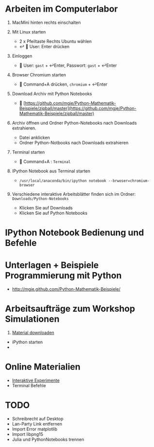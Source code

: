 Arbeiten im Computerlabor
=========================
1. MacMini hinten rechts einschalten
1. Mit Linux starten
	- 2 x Pfeiltaste Rechts Ubuntu wählen
	- :leftwards_arrow_with_hook: :bust_in_silhouette: User: Enter drücken
1. Einloggen 
	- :bust_in_silhouette: User: ```gast``` + :leftwards_arrow_with_hook:Enter,  Passwort: ```gast``` + :leftwards_arrow_with_hook:Enter
1. Browser Chromium starten
	- :symbols: Command+A drücken,  ```chromium``` + :leftwards_arrow_with_hook:Enter
1. Download Archiv mit Python Notebooks
	- :page_with_curl: [https://github.com/mgje/Python-Mathematik-Beispiele/zipball/master](https://github.com/mgje/Python-Mathematik-Beispiele/zipball/master)	
1. Archiv öffnen und Ordner Python-Notebooks nach Downloads extrahieren.
	- Datei anklicken
	- Ordner Python-Notbooks nach Downloads extrahieren
1. Terminal starten
	- :symbols: Command+A : ```Terminal```

1. IPython Notebook aus Terminal starten
	- ```/usr/local/anaconda/bin/ipython notebook --brwoser=chromium-browser``` 

1. Verschiedene interaktive Arbeitsblätter finden sich im Ordner: ```Downloads/Python-Notebooks```
	- Klicken Sie auf Downloads
	- Klicken Sie auf Python Notebooks

IPython Notebook Bedienung und Befehle
======================================



Unterlagen + Beispiele Programmierung mit Python 
================================================

- http://mgje.github.com/Python-Mathematik-Beispiele/


Arbeitsaufträge zum Workshop Simulationen
=========================================

1. [Material downloaden](https://github.com/mgje/Python-Mathematik-Beispiele/zipball/master/)
-  iPython starten
-  




Online Materialien
==================
- [Interaktive Experimente](http://mgje.github.io/Interaktive_Experimente/)
- Terminal Befehle


TODO
====
- Schreibrecht auf Desktop
- Lan-Party Link entfernen
- Import Error matplotlib
- Import libpng15
- Julia und PythonNotebooks trennen
